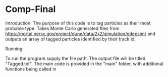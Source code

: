 # Comp-Final

Introduction: 
The purpose of this code is to tag particles as their most probable type. Takes Monte Carlo generated files from https://portal.nersc.gov/project/dune/data/2x2/simulation/edepsim/ and outputs an array of tagged particles identified by their track id. 

Running: 

To run the program supply the file path. The output file will be titled "Tagged.txt". 
The main code is provided in the "main" folder, with additional functions being called in 


